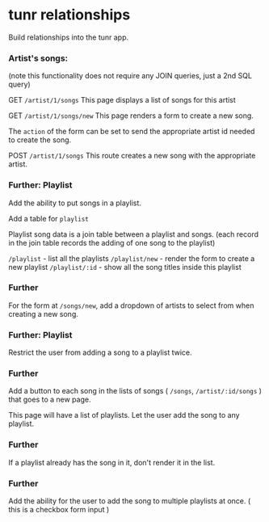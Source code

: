 # tunr relationships

Build relationships into the tunr app.

### Artist's songs:

(note this functionality does not require any JOIN queries, just a 2nd SQL query)

GET `/artist/1/songs`
This page displays a list of songs for this artist

GET `/artist/1/songs/new`
This page renders a form to create a new song.

The `action` of the form can be set to send the appropriate artist id needed to create the song.

POST `/artist/1/songs`
This route creates a new song with the appropriate artist.

### Further: Playlist
Add the ability to put songs in a playlist.

Add a table for `playlist`

Playlist song data is a join table between a playlist and songs. (each record in the join table records the adding of one song to the playlist)

`/playlist` - list all the playlists
`/playlist/new` - render the form to create a new playlist
`/playlist/:id` - show all the song titles inside this playlist

### Further
For the form at `/songs/new`, add a dropdown of artists to select from when creating a new song.

### Further: Playlist
Restrict the user from adding a song to a playlist twice.

### Further
Add a button to each song in the lists of songs ( `/songs`, `/artist/:id/songs` ) that goes to a new page.

This page will have a list of playlists. Let the user add the song to any playlist.

### Further
If a playlist already has the song in it, don't render it in the list.

### Further
Add the ability for the user to add the song to multiple playlists at once. ( this is a checkbox form input )
